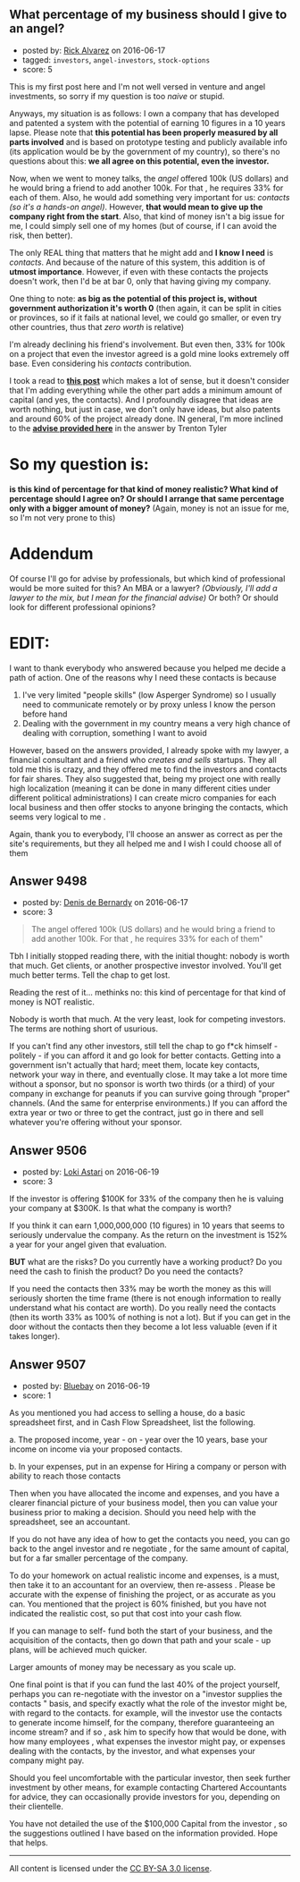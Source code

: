 ## What percentage of my business should I give to an angel?

- posted by: [Rick Alvarez](https://stackexchange.com/users/4925403/rick-alvarez) on 2016-06-17
- tagged: `investors`, `angel-investors`, `stock-options`
- score: 5

This is my first post here and I'm not well versed in venture and angel investments, so sorry if my question is too *naive* or stupid.

Anyways, my situation is as follows: I own a company that has developed and patented a system with the potential of earning 10 figures in a 10 years lapse. Please note that **this potential has been properly measured by all parts involved** and is based on prototype testing and publicly available info (its application would be by the government of my country), so there's no questions about this: **we all agree on this potential, even the investor.**

Now, when we went to money talks, the *angel* offered 100k (US dollars) and he would bring a friend to add another 100k. For that , he requires 33% for each of them. Also, he would add something very important for us: *contacts (so it's a hands-on angel)*. However, **that would mean to give up the company right from the start**. Also, that kind of money isn't a big issue for me, I could simply sell one of my homes (but of course, if I can avoid the risk, then better).

The only REAL thing that matters that he might add and **I know I need** is *contacts*. And because of the nature of this system, this addition is of **utmost importance**. However, if even with these contacts the projects doesn't work, then I'd be at bar 0, only that having giving my company.

One thing to note: **as big as the potential of this project is, without government authorization it's worth 0** (then again, it can be split in cities or provinces, so if it fails at national level, we could go smaller, or even try other countries, thus that *zero worth* is relative)

I'm already declining his friend's involvement. But even then, 33% for 100k on a project that even the investor agreed is a gold mine looks extremely off base. Even considering his *contacts* contribution. 

I took a read to [**this post**][1] which makes a lot of sense, but it doesn't consider that I'm adding everything while the other part adds a minimum amount of capital (and yes, the contacts). And I profoundly disagree that ideas are worth nothing, but just in case, we don't only have ideas, but also patents and around 60% of the project already done. IN general, I'm more inclined to the [**advise provided here**][2] in the answer by Trenton Tyler

So my question is:
=

 **is this kind of percentage for that kind of money realistic? What kind of percentage should I agree on? Or should I arrange that same percentage only with a bigger amount of money?** (Again, money is not an issue for me, so I'm not very prone to this)

Addendum
=
Of course I'll go for advise by professionals, but which kind of professional would be more suited for this? An MBA or a lawyer? *(Obviously, I'll add a lawyer to the mix, but I mean for the financial advise)* Or both? Or should look for different professional opinions?

EDIT:
=
I want to thank everybody who answered because you helped me decide a path of action. One of the reasons why I need these contacts is because 

 1. I've very limited "people skills" (low Asperger Syndrome) so I usually need to communicate remotely or by proxy unless I know the person before hand
 2. Dealing with the government in my country means a very high chance of dealing with corruption, something I want to avoid

However, based on the answers provided, I already spoke with my lawyer, a financial consultant and a friend who *creates and sells* startups. They all told me this is crazy, and they offered me to find the investors and contacts for fair shares. They also suggested that, being my project one with really high localization (meaning it can be done in many different cities under different political administrations) I can create micro companies for each local business and then offer stocks to anyone bringing the contacts, which seems very logical to me .

Again, thank you to everybody, I'll choose an answer as correct as per the site's requirements, but they all helped me and I wish I could choose all of them

  [1]: https://money.stackexchange.com/questions/26337/what-to-ask-for-on-a-business-partnership
  [2]: https://startups.stackexchange.com/questions/6215/what-should-i-offer-to-someone-who-wants-to-invest-into-my-business


## Answer 9498

- posted by: [Denis de Bernardy](https://stackexchange.com/users/182468/denis-de-bernardy) on 2016-06-17
- score: 3

> The angel offered 100k (US dollars) and he would bring a friend to add another 100k. For that , he requires 33% for each of them"

Tbh I initially stopped reading there, with the initial thought: nobody is worth that much. Get clients, or another prospective investor involved. You'll get much better terms. Tell the chap to get lost.

Reading the rest of it... methinks no: this kind of percentage for that kind of money is NOT realistic.

Nobody is worth that much. At the very least, look for competing investors. The terms are nothing short of usurious.

If you can't find any other investors, still tell the chap to go f*ck himself - politely - if you can afford it and go look for better contacts. Getting into a government isn't actually that hard; meet them, locate key contacts, network your way in there, and eventually close. It may take a lot more time without a sponsor, but no sponsor is worth two thirds (or a third) of your company in exchange for peanuts if you can survive going through "proper" channels. (And the same for enterprise environments.) If you can afford the extra year or two or three to get the contract, just go in there and sell whatever you're offering without your sponsor.


## Answer 9506

- posted by: [Loki Astari](https://stackexchange.com/users/7972/loki-astari) on 2016-06-19
- score: 3

If the investor is offering $100K for 33% of the company then he is valuing your company at $300K. Is that what the company is worth?

If you think it can earn 1,000,000,000 (10 figures) in 10 years that seems to seriously undervalue the company. As the return on the investment is 152% a year for your angel given that evaluation.

**BUT** what are the risks? Do you currently have a working product? Do you need the cash to finish the product? Do you need the contacts? 

If you need the contacts then 33% may be worth the money as this will seriously shorten the time frame (there is not enough information to really understand what his contact are worth). Do you really need the contacts (then its worth 33% as 100% of nothing is not a lot). But if you can get in the door without the contacts then they become a lot less valuable (even if it takes longer).


## Answer 9507

- posted by: [Bluebay](https://stackexchange.com/users/7562754/bluebay) on 2016-06-19
- score: 1

As you mentioned you had access to selling a house, do a basic spreadsheet first, and in Cash Flow Spreadsheet,  list the following. 

a. The proposed income,  year - on - year over the 10 years, base your income on income via your proposed contacts. 

b. In your expenses, put in an expense for Hiring a company or person with ability to reach those contacts

Then when you have allocated the income and expenses, and you have a clearer financial picture of your business model, then you can value your business prior to making a decision.  Should you need help with the spreadsheet, see an accountant.

If you do not have any idea of how to get the contacts you need, you can go back to the angel investor and re negotiate ,  for the same amount of capital, but for a far smaller percentage of the company. 

To do your homework on actual realistic income and expenses, is a must, then take it to an accountant for an overview, then re-assess . Please be accurate with the expense of finishing the project, or as accurate as you can. You mentioned that the project is 60% finished, but you have not indicated the realistic cost, so put that cost into your cash flow. 

If you can manage to self- fund both the start of your business, and the acquisition of the contacts, then go down that path and your scale - up plans, will be achieved much quicker.    

Larger amounts of money may be necessary as you scale up. 

One final point is that if you can fund the last 40% of the project yourself, perhaps you can re-negotiate with the investor on a "investor supplies the contacts " basis, and specify exactly what the role of the investor might be, with regard to the contacts. for example, will the investor use the contacts to generate income himself, for the company, therefore guaranteeing an income stream?  and if so , ask him to specify how that would be done, with how many employees , what expenses the investor might pay,  or expenses dealing with the contacts, by the investor, and what expenses your company might pay.   

Should you feel uncomfortable with the particular investor, then seek further investment  by other means, for example contacting Chartered Accountants for advice, they can occasionally provide investors for you, depending on their clientelle.

You have not detailed the use of the $100,000 Capital from the investor , so the suggestions outlined I have based on the information provided.  Hope that helps. 



---

All content is licensed under the [CC BY-SA 3.0 license](https://creativecommons.org/licenses/by-sa/3.0/).
